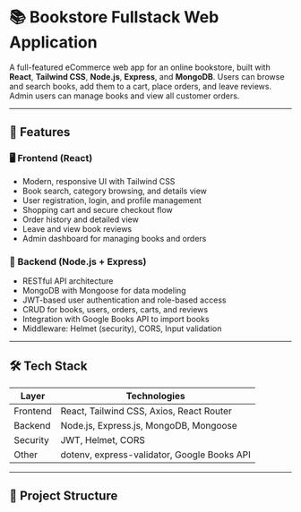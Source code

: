 # 📚 Bookstore Fullstack Web Application

A full-featured eCommerce web app for an online bookstore, built with **React**, **Tailwind CSS**, **Node.js**, **Express**, and **MongoDB**. Users can browse and search books, add them to a cart, place orders, and leave reviews. Admin users can manage books and view all customer orders.

---

## 🚀 Features

### 🖥️ Frontend (React)
- Modern, responsive UI with Tailwind CSS
- Book search, category browsing, and details view
- User registration, login, and profile management
- Shopping cart and secure checkout flow
- Order history and detailed view
- Leave and view book reviews
- Admin dashboard for managing books and orders

### 🔧 Backend (Node.js + Express)
- RESTful API architecture
- MongoDB with Mongoose for data modeling
- JWT-based user authentication and role-based access
- CRUD for books, users, orders, carts, and reviews
- Integration with Google Books API to import books
- Middleware: Helmet (security), CORS, Input validation

---

## 🛠️ Tech Stack

| Layer     | Technologies |
|-----------|--------------|
| Frontend  | React, Tailwind CSS, Axios, React Router |
| Backend   | Node.js, Express.js, MongoDB, Mongoose |
| Security  | JWT, Helmet, CORS |
| Other     | dotenv, express-validator, Google Books API |

---

## 📁 Project Structure


